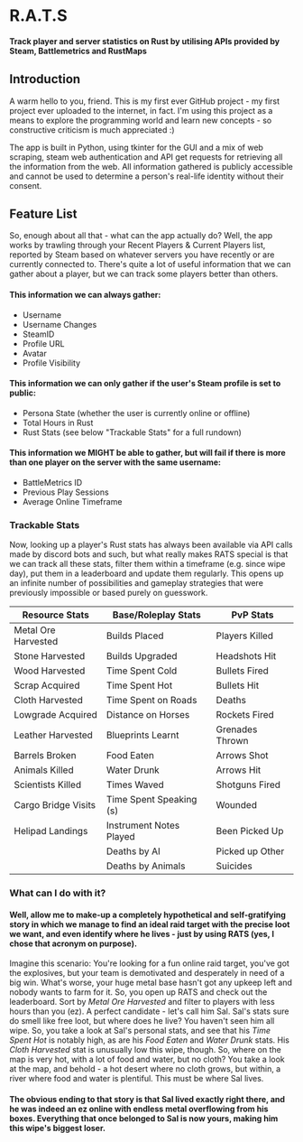 # R.A.T.S
#### Track player and server statistics on Rust by utilising APIs provided by Steam, Battlemetrics and RustMaps

## Introduction
A warm hello to you, friend. This is my first ever GitHub project - my first project ever uploaded to the internet, in fact.
I'm using this project as a means to explore the programming world and learn new concepts - so constructive criticism is much appreciated :)

The app is built in Python, using tkinter for the GUI and a mix of web scraping, steam web authentication and API get requests for retrieving all the information from the web. All information gathered is publicly accessible and cannot be used to determine a person's real-life identity without their consent.


## Feature List
So, enough about all that - what can the app actually do?
Well, the app works by trawling through your Recent Players & Current Players list, reported by Steam based on whatever servers you have recently or are currently connected to. There's quite a lot of useful information that we can gather about a player, but we can track some players better than others. 

#### This information we can always gather:
* Username
* Username Changes
* SteamID
* Profile URL
* Avatar
* Profile Visibility

#### This information we can only gather if the user's Steam profile is set to public:
* Persona State (whether the user is currently online or offline)
* Total Hours in Rust
* Rust Stats (see below "Trackable Stats" for a full rundown)

#### This information we MIGHT be able to gather, but will fail if there is more than one player on the server with the same username:
* BattleMetrics ID
* Previous Play Sessions
* Average Online Timeframe


### Trackable Stats
Now, looking up a player's Rust stats has always been available via API calls made by discord bots and such, but what really makes RATS special is that we can track all these stats, filter them within a timeframe (e.g. since wipe day), put them in a leaderboard and update them regularly. This opens up an infinite number of possibilities and gameplay strategies that were previously impossible or based purely on guesswork.

| Resource Stats      | Base/Roleplay Stats     | PvP Stats
|---------------------|-------------------------|--------
| Metal Ore Harvested | Builds Placed           | Players Killed
| Stone Harvested     | Builds Upgraded         | Headshots Hit
| Wood Harvested      | Time Spent Cold         | Bullets Fired
| Scrap Acquired      | Time Spent Hot          | Bullets Hit
| Cloth Harvested     | Time Spent on Roads     | Deaths
| Lowgrade Acquired   | Distance on Horses      | Rockets Fired
| Leather Harvested   | Blueprints Learnt       | Grenades Thrown
| Barrels Broken      | Food Eaten              | Arrows Shot
| Animals Killed      | Water Drunk             | Arrows Hit
| Scientists Killed   | Times Waved             | Shotguns Fired
| Cargo Bridge Visits | Time Spent Speaking (s) | Wounded
| Helipad Landings    | Instrument Notes Played | Been Picked Up
|                     | Deaths by AI            | Picked up Other
|                     | Deaths by Animals       | Suicides


### What can I do with it?

#### Well, allow me to make-up a completely hypothetical and self-gratifying story in which we manage to find an ideal raid target with the precise loot we want, and even identify where he lives - just by using RATS (yes, I chose that acronym on purpose). 

Imagine this scenario: You're looking for a fun online raid target, you've got the explosives, but your team is demotivated and desperately in need of a big win. What's worse, your huge metal base hasn't got any upkeep left and nobody wants to farm for it. So, you open up RATS and check out the leaderboard. Sort by *Metal Ore Harvested* and filter to players with less hours than you (ez). A perfect candidate - let's call him Sal. Sal's stats sure do smell like free loot, but where does he live? You haven't seen him all wipe. So, you take a look at Sal's personal stats, and see that his *Time Spent Hot* is notably high, as are his *Food Eaten* and *Water Drunk* stats. His *Cloth Harvested* stat is unusually low this wipe, though. So, where on the map is very hot, with a lot of food and water, but no cloth? You take a look at the map, and behold - a hot desert where no cloth grows, but within, a river where food and water is plentiful. This must be where Sal lives.

#### The obvious ending to that story is that Sal lived exactly right there, and he was indeed an ez online with endless metal overflowing from his boxes. Everything that once belonged to Sal is now yours, making him this wipe's biggest loser.
